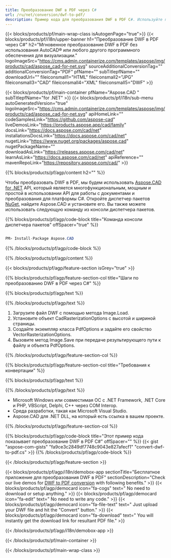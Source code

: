 ```yaml
---
title: Преобразование DWF в PDF через C# 
url: /ru/net/conversion/dwf-to-pdf/ 
description: Пример кода для преобразования DWF в PDF C#. Используйте пример кода API для пакетного преобразования файлов DWF в PDF в VB.NET, Asp.NET или любом приложении на основе .NET.
---
```


{{< blocks/products/pf/main-wrap-class isAutogenPage="true">}}
{{< blocks/products/pf/i18n/upper-banner h1="Преобразование DWF в PDF через C#" h2="Мгновенное преобразование DWF в PDF без использования AutoCAD® или любого другого программного обеспечения для визуализации." logoImageSrc="https://cms.admin.containerize.com/templates/aspose/img/products/cad/aspose_cad-for-net.svg" sourceAdditionalConversionTag="" additionalConversionTag="PDF" pfName="" subTitlepfName="" downloadUrl="" fileiconsmall1="HTML" fileiconsmall2="JPG" fileiconsmall3="CAD" fileiconsmall4="XML" fileiconsmall5="DWF" >}}

{{< blocks/products/pf/main-container pfName="Aspose.CAD " subTitlepfName="for .NET" >}}
{{< blocks/products/pf/i18n/sub-menu autoGeneratedVersion="true" logoImageSrc="https://cms.admin.containerize.com/templates/aspose/img/products/cad/aspose_cad-for-net.svg" apiHomeLink="" codeSamplesLink="https://github.com/aspose-cad" liveDemosLink="https://products.aspose.app/cad/family" docsLink="https://docs.aspose.com/cad/net" installationsDocsLink="https://docs.aspose.com/cad/net" nugetLink="https://www.nuget.org/packages/aspose.cad" nugetPackageName="" downloadAsLink="https://releases.aspose.com/cad/net" learnAsLink="https://docs.aspose.com/cad/net" apiReference="" mavenRepoLink="https://repository.aspose.com/cad/" >}}

{{% blocks/products/pf/agp/content h2="" %}}

Чтобы преобразовать DWF в PDF, мы будем использовать <a href=https://products.aspose.com/cad/net>Aspose.CAD for .NET</a> API, который является многофункциональным, мощным и простой в использовании API для работы с документами и преобразования для платформы C#. Откройте диспетчер пакетов <a href=https://www.nuget.org/packages/aspose.cad>NuGet</a>, найдите Aspose.CAD и установите его. Вы также можете использовать следующую команду из консоли диспетчера пакетов.

{{% blocks/products/pf/agp/code-block title="Команда консоли диспетчера пакетов" offSpacer="true" %}}

```cs

PM> Install-Package Aspose.CAD

```

{{% /blocks/products/pf/agp/code-block %}}

{{% /blocks/products/pf/agp/content %}}

{{< blocks/products/pf/agp/feature-section isGrey="true" >}}

{{% blocks/products/pf/agp/feature-section-col title="Шаги по преобразованию DWF в PDF через С#" %}}

{{% blocks/products/pf/agp/text %}}

{{% /blocks/products/pf/agp/text %}}

1. Загрузите файл DWF с помощью метода Image.Load.
1. Установите объект CadRasterizationOptions с высотой и шириной страницы.
1. Создайте экземпляр класса PdfOptions и задайте его свойство VectorRasterizationOptions.
1. Вызовите метод Image.Save при передаче результирующего пути к файлу и объекта PdfOptions.

{{% /blocks/products/pf/agp/feature-section-col %}}

{{% blocks/products/pf/agp/feature-section-col title="Требования к конвертации" %}}

{{% blocks/products/pf/agp/text %}}

{{% /blocks/products/pf/agp/text %}}

- Microsoft Windows или совместимая ОС с .NET Framework, .NET Core и PHP, VBScript, Delphi, C++ через COM Interop.
- Среда разработки, такая как Microsoft Visual Studio.
- Aspose.CAD для .NET DLL, на который есть ссылка в вашем проекте.

{{% /blocks/products/pf/agp/feature-section-col %}}

{{% blocks/products/pf/agp/code-block title="Этот пример кода показывает преобразование DWF в PDF C#" offSpacer="" %}}
{{< gist "aspose-com-gists" "fa9ce3c2849df7748c9043e827afecf1" "convert-dwf-to-pdf.cs" >}}
{{% /blocks/products/pf/agp/code-block %}}

{{< /blocks/products/pf/agp/feature-section >}}    

<!-- aboutfile Starts -->

{{< blocks/products/pf/agp/i18n/demobox-app sectionTitle="Бесплатное приложение для преобразования DWF в PDF" sectionDescription="Check our live demos for [DWF to PDF conversion](https://products.aspose.app/cad/conversion/dwf-to-pdf) with following benefits." >}}
        {{< blocks/products/pf/agp/democard icon="fa-cogs" text=" No need to download or setup anything." >}}
        {{< blocks/products/pf/agp/democard icon="fa-edit" text=" No need to write any code." >}}
        {{< blocks/products/pf/agp/democard icon="fa-file-text" text=" Just upload your DWF file and hit the \"Convert\" button." >}}
        {{< blocks/products/pf/agp/democard icon="fa-download" text=" You will instantly get the download link for resultant PDF file." >}}
 
   
{{< /blocks/products/pf/agp/i18n/demobox-app >}}

<!-- aboutfile Ends -->

{{< /blocks/products/pf/main-container >}}
    
{{< /blocks/products/pf/main-wrap-class >}}